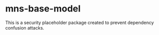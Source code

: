 # mns-base-model

This is a security placeholder package created to prevent dependency confusion attacks.
